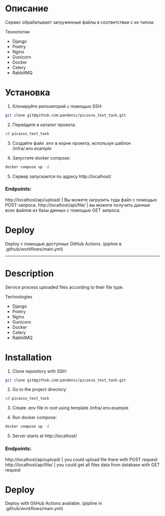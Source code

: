 # Описание
Сервис обрабатывает загруженные файлы в соответствии с их типом.

Технологии 
- Django
- Poetry
- Nginx
- Gunicorn
- Docker
- Celery
- RabbitMQ

# Установка

1. Клонируйте репозиторий с помощью SSH:
```bash
git clone git@github.com:pandenic/picasso_test_task.git
```

2. Перейдите в каталог проекта:
```bash
cd picasso_test_task
```

3. Создайте файл .env в корне проекта, используя шаблон /infra/.env.example


4. Запустите docker compose:
```bash
docker compose up -d
```

5. Сервер запускается по адресу http://localhost/

### Endpoints:

http://localhost/api/upload/ | Вы можете загрузить туда файл с помощью POST-запроса.
http://localhost/api/file/ | вы можете получить данные всех файлов из базы данных с помощью GET запроса.

# Deploy

Deploy с помощью доступных GitHub Actions.
(pipline в .github/workflows/main.yml)

---

# Description
Service process uploaded files according to their file type.

Technologies 
- Django
- Poetry
- Nginx
- Gunicorn
- Docker
- Celery
- RabbitMQ

# Installation

1. Clone repository with SSH:
```bash
git clone git@github.com:pandenic/picasso_test_task.git
```

2. Go to the project directory:
```bash
cd picasso_test_task
```

3. Create .env file in root using template /infra/.env.example


4. Run docker compose:
```bash
docker compose up -d
```

5. Server starts at http://localhost/

### Endpoints:

http://localhost/api/upload/ | you could upload file there with POST request
http://localhost/api/file/ | you could get all files data from database with GET request

# Deploy

Deploy with GitHub Actions available.
(pipline in .github/workflows/main.yml)
